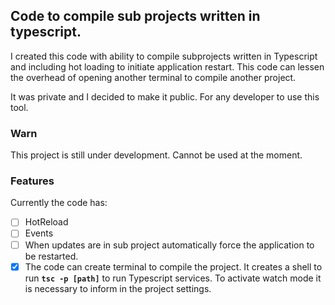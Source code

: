 ## Code to compile sub projects written in typescript.
I created this code with ability to compile subprojects written in Typescript and including hot loading to initiate application restart. This code can lessen the overhead of opening another terminal to compile another project.

It was private and I decided to make it public. For any developer to use this tool.

### Warn
This project is still under development. Cannot be used at the moment.

### Features
Currently the code has:
- [ ] HotReload
- [ ] Events
- [ ] When updates are in sub project automatically force the application to be restarted.
- [X] The code can create terminal to compile the project.  It creates a shell to run **`tsc -p [path]`** to run Typescript services. To activate watch mode it is necessary to inform in the project settings.
